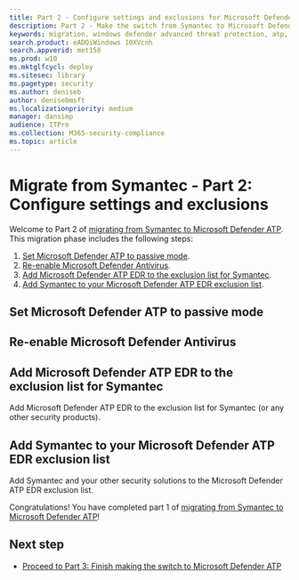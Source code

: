```yaml
---
title: Part 2 - Configure settings and exclusions for Microsoft Defender ATP and Symantec Endpoint Protection
description: Part 2 - Make the switch from Symantec to Microsoft Defender ATP
keywords: migration, windows defender advanced threat protection, atp, edr
search.product: eADQiWindows 10XVcnh
search.appverid: met150
ms.prod: w10
ms.mktglfcycl: deploy
ms.sitesec: library
ms.pagetype: security
ms.author: deniseb
author: denisebmsft
ms.localizationpriority: medium
manager: dansimp
audience: ITPro
ms.collection: M365-security-compliance 
ms.topic: article
---
```


# Migrate from Symantec - Part 2: Configure settings and exclusions

Welcome to Part 2 of [migrating from Symantec to Microsoft Defender ATP](symantec-to-microsoft-defender-atp-migration.md#planning-for-migration-the-process-at-a-high-level). This migration phase includes the following steps:
1. [Set Microsoft Defender ATP to passive mode](#set-microsoft-defender-atp-to-passive-mode).
2. [Re-enable Microsoft Defender Antivirus](#re-enable-microsoft-defender-antivirus).
3. [Add Microsoft Defender ATP EDR to the exclusion list for Symantec](#add-microsoft-defender-atp-edr-to-the-exclusion-list-for-symantec).
4. [Add Symantec to your Microsoft Defender ATP EDR exclusion list](#add-symantec-to-your-microsoft-defender-atp-edr-exclusion-list). 

## Set Microsoft Defender ATP to passive mode

## Re-enable Microsoft Defender Antivirus

## Add Microsoft Defender ATP EDR to the exclusion list for Symantec

Add Microsoft Defender ATP EDR to the exclusion list for Symantec (or any other security products).

## Add Symantec to your Microsoft Defender ATP EDR exclusion list

Add Symantec and your other security solutions to the Microsoft Defender ATP EDR exclusion list.

Congratulations! You have completed part 1 of [migrating from Symantec to Microsoft Defender ATP](symantec-to-microsoft-defender-atp-migration.md#planning-for-migration-the-process-at-a-high-level)!


## Next step

- [Proceed to Part 3: Finish making the switch to Microsoft Defender ATP](symantec-to-microsoft-defender-atp-part3.md)
